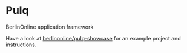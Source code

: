 Pulq
========

BerlinOnline application framework

Have a look at [berlinonline/pulq-showcase](https://github.com/berlinonline/pulq-showcase) for an example project
and instructions.
